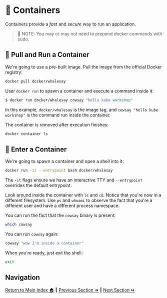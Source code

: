 # 🐋 Containers

Containers provide a _fast_ and _secure_ way to run an application.

> 📝 NOTE: You may or may not need to prepend docker commands with sudo.

## 🚀 Pull and Run a Container

We're going to use a pre-built image. Pull the image from the official Docker registry:

```bash
docker pull docker/whalesay
```

User `docker run` to spawn a container and execute a command inside it:
```bash
$ docker run docker/whalesay cowsay "hello kube workshop"
```

In this example, `docker/whalesay` is the image tag, and `cowsay "hello kube workshop"` is the command run inside the container.

The container is removed after execution finishes:
```bash
docker container ls
```

## 🐚 Enter a Container
We're going to spawn a container and open a shell into it:
```bash
docker run -it --entrypoint bash docker/whalesay
```
The `-it` flags ensure we have an interactive TTY and `--entrypoint` overrides the default entrypoint.

Look around inside the container with `ls` and `cd`. Notice that you're now in a different filesystem. Use `ps` and `whoami` to observe the fact that you're a different user and have a different process namespace.

You can run the fact that the `cowsay` binary is present:
```bash
which cowsay
```

You can run `cowsay` again:
```bash
cowsay "wow I'm inside a container"
```

When you're ready, just exit the shell:
```bash
exit
```

## Navigation

[Return to Main Index 🏠](../readme.md) ‖
[Previous Section ⏪](../00-pre-reqs/readme.md) ‖ [Next Section ⏩](../02-container-registry/readme.md)
